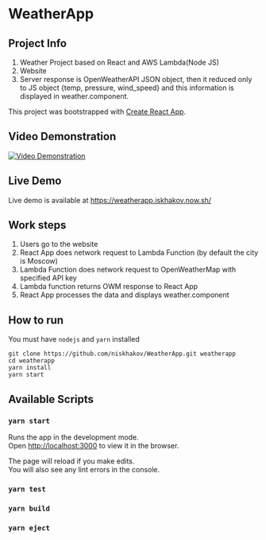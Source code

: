 # WeatherApp 

## Project Info

1. Weather Project based on React and AWS Lambda(Node JS)
2. Website
3. Server response is OpenWeatherAPI JSON object, then it reduced only to JS object {temp, pressure, wind_speed} and this information is displayed in weather.component. 

This project was bootstrapped with [Create React App](https://github.com/facebook/create-react-app).

## Video Demonstration

[![Video Demonstration](https://static-niskhakov.s3.eu-central-1.amazonaws.com/github/screencast-weatherapp.png)](https://vimeo.com/407118963 "Video Demonstration - Click to Watch!")

## Live Demo

Live demo is available at https://weatherapp.iskhakov.now.sh/

## Work steps

1. Users go to the website
2. React App does network request to Lambda Function (by default the city is Moscow)
3. Lambda Function does network request to OpenWeatherMap with specified API key
4. Lambda function returns OWM response to React App
5. React App processes the data and displays weather.component

## How to run
You must have `nodejs` and `yarn` installed

```
git clone https://github.com/niskhakov/WeatherApp.git weatherapp
cd weatherapp
yarn install
yarn start
```

## Available Scripts

### `yarn start`

Runs the app in the development mode.<br />
Open [http://localhost:3000](http://localhost:3000) to view it in the browser.

The page will reload if you make edits.<br />
You will also see any lint errors in the console.

### `yarn test`

### `yarn build`

### `yarn eject`
